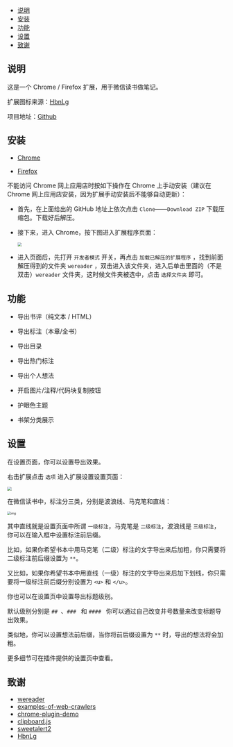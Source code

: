 - [说明](#说明)
- [安装](#安装)
- [功能](#功能)
- [设置](#设置)
- [致谢](#致谢)

## 说明

这是一个 Chrome / Firefox 扩展，用于微信读书做笔记。

扩展图标来源：[HbnLg](https://www.iconfont.cn/user/detail?spm=a313x.7781069.1998910419.dcc7d6115&userViewType=collections&uid=4451423)

项目地址：[Github](https://github.com/liuhao326/wereader)

## 安装

- [Chrome](https://chrome.google.com/webstore/detail/%E5%BE%AE%E4%BF%A1%E8%AF%BB%E4%B9%A6%E7%AC%94%E8%AE%B0%E5%8A%A9%E6%89%8B/cmlenojlebcodibpdhmklglnbaghpdcg?hl=zh-CN)

- [Firefox](https://addons.mozilla.org/zh-CN/firefox/addon/%E5%BE%AE%E4%BF%A1%E8%AF%BB%E4%B9%A6%E7%AC%94%E8%AE%B0%E5%8A%A9%E6%89%8B/)

不能访问 Chrome 网上应用店时按如下操作在 Chrome 上手动安装（建议在 Chrome 网上应用店安装，因为扩展手动安装后不能够自动更新）：

- 首先，在上面给出的 GitHub 地址上依次点击 `Clone`——`Download ZIP` 下载压缩包。下载好后解压。

- 接下来，进入 Chrome，按下图进入扩展程序页面：

  <div align = "left"><img src="https://img2020.cnblogs.com/blog/1934175/202007/1934175-20200722100925191-979517472.png" style="zoom: 60%;" /></div>

- 进入页面后，先打开 `开发者模式` 开关，再点击 `加载已解压的扩展程序` ，找到前面解压得到的文件夹 `wereader` ，双击进入该文件夹，进入后单击里面的（不是双击）`wereader` 文件夹，这时候文件夹被选中，点击 `选择文件夹` 即可。

## 功能

- 导出书评（纯文本 / HTML）

- 导出标注（本章/全书）

- 导出目录

- 导出热门标注

- 导出个人想法

- 开启图片/注释/代码块复制按钮

- 护眼色主题

- 书架分类展示

## 设置

在设置页面，你可以设置导出效果。

右击扩展点击 `选项` 进入扩展设置设置页面：

<div align = "left"><img src="https://img2020.cnblogs.com/blog/1934175/202007/1934175-20200722193445592-1098571776.png" style="zoom: 60%;" /></div>

在微信读书中，标注分三类，分别是波浪线、马克笔和直线：

<div align = "left"><img src="https://img2020.cnblogs.com/blog/1934175/202007/1934175-20200722192542713-2099612966.png" alt="img" style="zoom:50%;" /></div>

其中直线就是设置页面中所谓 `一级标注`，马克笔是 `二级标注`，波浪线是 `三级标注`，你可以在输入框中设置标注前后缀。

比如，如果你希望书本中用马克笔（二级）标注的文字导出来后加粗，你只需要将二级标注前后缀设置为 `**`。

又比如，如果你希望书本中用直线（一级）标注的文字导出来后加下划线，你只需要将一级标注前后缀分别设置为 `<u>` 和 `</u>`。

你也可以在设置页中设置导出标题级别。

默认级别分别是 `## `、`### ` 和 `#### ` 你可以通过自己改变井号数量来改变标题导出效果。

类似地，你可以设置想法前后缀，当你将前后缀设置为 `**` 时，导出的想法将会加粗。

更多细节可在插件提供的设置页中查看。

## 致谢

- [wereader](https://github.com/arry-lee/wereader)
- [examples-of-web-crawlers](https://github.com/shengqiangzhang/examples-of-web-crawlers)
- [chrome-plugin-demo](https://github.com/sxei/chrome-plugin-demo)
- [clipboard.js](https://github.com/zenorocha/clipboard.js)
- [sweetalert2](https://github.com/sweetalert2/sweetalert2)
- [HbnLg](https://www.iconfont.cn/user/detail?spm=a313x.7781069.1998910419.dcc7d6115&userViewType=collections&uid=4451423)